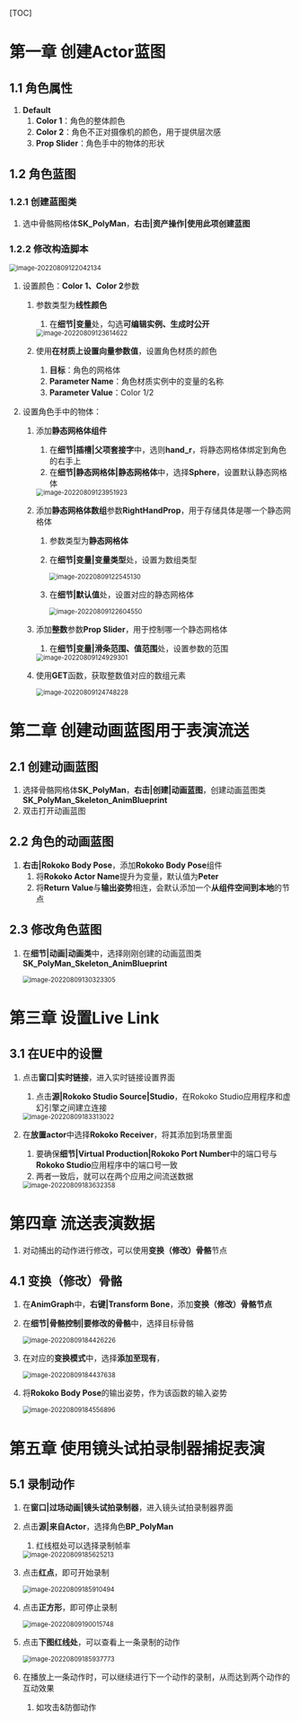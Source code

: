 [TOC]



# 第一章	创建Actor蓝图

## 1.1	角色属性

1.   **Default**
     1.   **Color 1**：角色的整体颜色
     2.   **Color 2**：角色不正对摄像机的颜色，用于提供层次感
     3.   **Prop Slider**：角色手中的物体的形状

## 1.2	角色蓝图

### 1.2.1	创建蓝图类

1.   选中骨骼网格体**SK_PolyMan**，**右击|资产操作|使用此项创建蓝图**

### 1.2.2	修改构造脚本

<img src="AssetMarkdown/image-20220809122042134.png" alt="image-20220809122042134" style="zoom:80%;" />

1.   设置颜色：**Color 1、Color 2**参数

     1.   参数类型为**线性颜色**

          1.   在**细节|变量**处，勾选**可编辑实例、生成时公开**

          <img src="AssetMarkdown/image-20220809123614622.png" alt="image-20220809123614622" style="zoom:80%;" />

     2.   使用**在材质上设置向量参数值**，设置角色材质的颜色

          1.   **目标**：角色的网格体
          2.   **Parameter Name**：角色材质实例中的变量的名称
          3.   **Parameter Value**：Color 1/2

2.   设置角色手中的物体：

     1.   添加**静态网格体组件**

          1.   在**细节|插槽|父项套接字**中，选则**hand_r**，将静态网格体绑定到角色的右手上
          2.   在**细节|静态网格体|静态网格体**中，选择**Sphere**，设置默认静态网格体

          <img src="AssetMarkdown/image-20220809123951923.png" alt="image-20220809123951923" style="zoom:80%;" />

     2.   添加**静态网格体数组**参数**RightHandProp**，用于存储具体是哪一个静态网格体

          1.   参数类型为**静态网格体**

          2.   在**细节|变量|变量类型**处，设置为数组类型

               <img src="AssetMarkdown/image-20220809122545130.png" alt="image-20220809122545130" style="zoom:80%;" />

          3.   在**细节|默认值**处，设置对应的静态网格体

               <img src="AssetMarkdown/image-20220809122604550.png" alt="image-20220809122604550" style="zoom:80%;" />

     3.   添加**整数**参数**Prop Slider**，用于控制哪一个静态网格体

          1.   在**细节|变量|滑条范围、值范围**处，设置参数的范围

          <img src="AssetMarkdown/image-20220809124929301.png" alt="image-20220809124929301" style="zoom:80%;" />

     4.   使用**GET**函数，获取整数值对应的数组元素

          <img src="AssetMarkdown/image-20220809124748228.png" alt="image-20220809124748228" style="zoom:80%;" />

# 第二章	创建动画蓝图用于表演流送

## 2.1	创建动画蓝图

1.   选择骨骼网格体**SK_PolyMan**，**右击|创建|动画蓝图**，创建动画蓝图类**SK_PolyMan_Skeleton_AnimBlueprint**
2.   双击打开动画蓝图

## 2.2	角色的动画蓝图

1.   **右击|Rokoko Body Pose**，添加**Rokoko Body Pose**组件
     1.   将**Rokoko Actor Name**提升为变量，默认值为**Peter**
     2.   将**Return Value**与**输出姿势**相连，会默认添加一个**从组件空间到本地**的节点

## 2.3	修改角色蓝图

1.   在**细节|动画|动画类**中，选择刚刚创建的动画蓝图类**SK_PolyMan_Skeleton_AnimBlueprint**

     <img src="AssetMarkdown/image-20220809130323305.png" alt="image-20220809130323305" style="zoom:80%;" />

# 第三章	设置Live Link

## 3.1	在UE中的设置

1.   点击**窗口|实时链接**，进入实时链接设置界面

     1.   点击**源|Rokoko Studio Source|Studio**，在Rokoko Studio应用程序和虚幻引擎之间建立连接

     <img src="AssetMarkdown/image-20220809183313022.png" alt="image-20220809183313022" style="zoom:80%;" />

2.   在**放置actor**中选择**Rokoko Receiver**，将其添加到场景里面

     1.   要确保**细节|Virtual Production|Rokoko Port Number**中的端口号与**Rokoko Studio**应用程序中的端口号一致
     2.   两者一致后，就可以在两个应用之间流送数据

     <img src="AssetMarkdown/image-20220809183632358.png" alt="image-20220809183632358" style="zoom:80%;" />

# 第四章	流送表演数据

1.   对动捕出的动作进行修改，可以使用**变换（修改）骨骼**节点

## 4.1	变换（修改）骨骼

1.   在**AnimGraph**中，**右键|Transform Bone**，添加**变换（修改）骨骼节点**

2.   在**细节|骨骼控制|要修改的骨骼**中，选择目标骨骼

     <img src="AssetMarkdown/image-20220809184426226.png" alt="image-20220809184426226" style="zoom:80%;" />

3.   在对应的**变换模式**中，选择**添加至现有**，

     <img src="AssetMarkdown/image-20220809184437638.png" alt="image-20220809184437638" style="zoom:80%;" />

4.   将**Rokoko Body Pose**的输出姿势，作为该函数的输入姿势

     <img src="AssetMarkdown/image-20220809184556896.png" alt="image-20220809184556896" style="zoom:80%;" />

# 第五章	使用镜头试拍录制器捕捉表演

## 5.1	录制动作

1.   在**窗口|过场动画|镜头试拍录制器**，进入镜头试拍录制器界面

2.   点击**源|来自Actor**，选择角色**BP_PolyMan**

     1.   红线框处可以选择录制帧率

     <img src="AssetMarkdown/image-20220809185625213.png" alt="image-20220809185625213" style="zoom:80%;" />

3.   点击**红点**，即可开始录制

     <img src="AssetMarkdown/image-20220809185910494.png" alt="image-20220809185910494" style="zoom:80%;" />

4.   点击**正方形**，即可停止录制

     <img src="AssetMarkdown/image-20220809190015748.png" alt="image-20220809190015748" style="zoom:80%;" />

5.   点击**下图红线处**，可以查看上一条录制的动作

     <img src="AssetMarkdown/image-20220809185937773.png" alt="image-20220809185937773" style="zoom:80%;" />

6.   在播放上一条动作时，可以继续进行下一个动作的录制，从而达到两个动作的互动效果

     1.   如攻击&防御动作